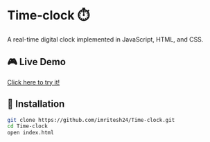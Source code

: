 # Time‑clock ⏱️

A real-time digital clock implemented in JavaScript, HTML, and CSS.

## 🎮 Live Demo

[Click here to try it!](https://imritesh24.github.io/Time-clock/)

## 🔧 Installation
```bash
git clone https://github.com/imritesh24/Time-clock.git
cd Time-clock
open index.html


